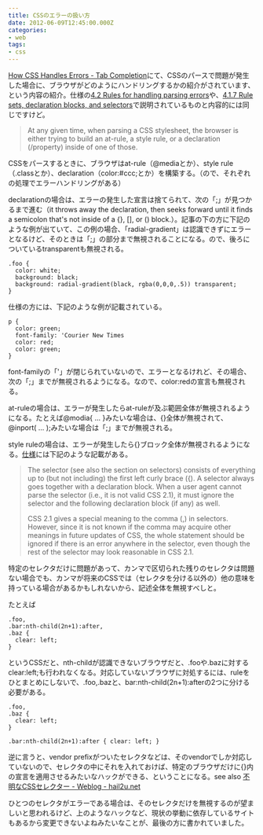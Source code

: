 ```yaml
---
title: CSSのエラーの扱い方
date: 2012-06-09T12:45:00.000Z
categories:
- web
tags:
- css
---
```

[How CSS Handles Errors - Tab Completion](http://www.xanthir.com/blog/b4JF0)にて、CSSのパースで問題が発生した場合に、ブラウザがどのようにハンドリングするかの紹介がされています、という内容の紹介。仕様の[4.2 Rules for handling parsing errors](http://www.w3.org/TR/CSS21/syndata.html#parsing-errors)や、[4.1.7 Rule sets, declaration blocks, and selectors](http://www.w3.org/TR/CSS2/syndata.html#rule-sets)で説明されているものと内容的には同じですけど。

<!-- more -->

> At any given time, when parsing a CSS stylesheet, the browser is either trying to build an at-rule, a style rule, or a declaration (/property) inside of one of those.

CSSをパースするときに、ブラウザはat-rule（@mediaとか）、style rule（.classとか）、declaration（color:#ccc;とか）を構築する。（ので、それぞれの処理でエラーハンドリングがある）

declarationの場合は、エラーの発生した宣言は捨てられて、次の「;」が見つかるまで進む（it throws away the declaration, then seeks forward until it finds a semicolon that's not inside of a {}, \[\], or () block.）。記事の下の方に下記のような例が出ていて、この例の場合、「radial-gradient」は認識できずにエラーとなるけど、そのときは「;」の部分まで無視されることになる。ので、後ろについているtransparentも無視される。

```
.foo {
  color: white;
  background: black;
  background: radial-gradient(black, rgba(0,0,0,.5)) transparent;
}

```

仕様の方には、下記のような例が記載されている。

```
p {
  color: green;
  font-family: 'Courier New Times
  color: red;
  color: green;
}

```

font-familyの「'」が閉じられていないので、エラーとなるけれど、その場合、次の「;」までが無視されるようになる。なので、color:redの宣言も無視される。

at-ruleの場合は、エラーが発生したらat-ruleが及ぶ範囲全体が無視されるようになる。たとえば@modia{ ... }みたいな場合は、{}全体が無視されて、@inport( ... );みたいな場合は「;」までが無視される。

style ruleの場合は、エラーが発生したら{}ブロック全体が無視されるようになる。[仕様](http://www.w3.org/TR/CSS2/syndata.html#rule-sets)には下記のような記載がある。

> The selector (see also the section on selectors) consists of everything up to (but not including) the first left curly brace ({). A selector always goes together with a declaration block. When a user agent cannot parse the selector (i.e., it is not valid CSS 2.1), it must ignore the selector and the following declaration block (if any) as well.
> 
> CSS 2.1 gives a special meaning to the comma (,) in selectors. However, since it is not known if the comma may acquire other meanings in future updates of CSS, the whole statement should be ignored if there is an error anywhere in the selector, even though the rest of the selector may look reasonable in CSS 2.1.

特定のセレクタだけに問題があって、カンマで区切られた残りのセレクタは問題ない場合でも、カンマが将来のCSSでは（セレクタを分ける以外の）他の意味を持っている場合があるかもしれないから、記述全体を無視すべしと。

たとえば

```
.foo,
.bar:nth-child(2n+1):after,
.baz {
  clear: left;
}

```

というCSSだと、nth-childが認識できないブラウザだと、.fooや.bazに対するclear:left;も行われなくなる。対応していないブラウザに対処するには、ruleをひとまとめにしないで、.foo,.bazと、bar:nth-child(2n+1):afterの2つに分ける必要がある。

```
.foo,
.baz {
  clear: left;
}

.bar:nth-child(2n+1):after { clear: left; }

```

逆に言うと、vendor prefixがついたセレクタなどは、そのvendorでしか対応していないので、セレクタの中にそれを入れておけば、特定のブラウザだけに{}内の宣言を適用させるみたいなハックができる、ということになる。see also [不明なCSSセレクター - Weblog - hail2u.net](http://hail2u.net/blog/webdesign/unknown-css-selector.html)

ひとつのセレクタがエラーである場合は、そのセレクタだけを無視するのが望ましいと思われるけど、上のようなハックなど、現状の挙動に依存しているサイトもあるから変更できないよねみたいなことが、最後の方に書かれていました。
